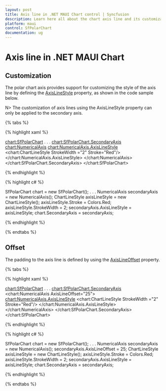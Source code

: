 ```yaml
---
layout: post
title: Axis line in .NET MAUI Chart control | Syncfusion
description: Learn here all about the chart axis line and its customization in the Syncfusion .NET MAUI Chart (SfPolarChart) control.
platform: maui
control: SfPolarChart
documentation: ug
---
```


# Axis line in .NET MAUI Chart

## Customization

The polar chart axis provides support for customizing the style of the axis line by defining the [AxisLineStyle](https://help.syncfusion.com/cr/maui/Syncfusion.Maui.Charts.ChartAxis.html#Syncfusion_Maui_Charts_ChartAxis_AxisLineStyle) property, as shown in the code sample below.

N> The customization of axis lines using the AxisLineStyle property can only be applied to the secondary axis.

{% tabs %}

{% highlight xaml %}

<chart:SfPolarChart>
    . . .
    <chart:SfPolarChart.SecondaryAxis>
        <chart:NumericalAxis>
            <chart:NumericalAxis.AxisLineStyle>
                <chart:ChartLineStyle StrokeWidth ="2" Stroke="Red"/>
            </chart:NumericalAxis.AxisLineStyle>
        </chart:NumericalAxis>
    </chart:SfPolarChart.SecondaryAxis>
</chart:SfPolarChart>

{% endhighlight %}

{% highlight c# %}

SfPolarChart chart = new SfPolarChart();
. . .
NumericalAxis secondaryAxis = new NumericalAxis();
ChartLineStyle axisLineStyle = new ChartLineStyle();
axisLineStyle.Stroke = Colors.Red;
axisLineStyle.StrokeWidth = 2;
secondaryAxis.AxisLineStyle = axisLineStyle;
chart.SecondaryAxis = secondaryAxis;

{% endhighlight %}

{% endtabs %}

## Offset

The padding to the axis line is defined by using the [AxisLineOffset](https://help.syncfusion.com/cr/maui/Syncfusion.Maui.Charts.ChartAxis.html#Syncfusion_Maui_Charts_ChartAxis_AxisLineOffset) property.

{% tabs %}

{% highlight xaml %}

<chart:SfPolarChart>
    . . .
    <chart:SfPolarChart.SecondaryAxis>
        <chart:NumericalAxis AxisLineOffset="25">
            <chart:NumericalAxis.AxisLineStyle>
                <chart:ChartLineStyle StrokeWidth ="2" Stroke="Red"/>
            </chart:NumericalAxis.AxisLineStyle>
        </chart:NumericalAxis>
    </chart:SfPolarChart.SecondaryAxis>
</chart:SfPolarChart>

{% endhighlight %}

{% highlight c# %}

SfPolarChart chart = new SfPolarChart();
. . .
NumericalAxis secondaryAxis = new NumericalAxis();
secondaryAxis.AxisLineOffset = 25;
ChartLineStyle axisLineStyle = new ChartLineStyle();
axisLineStyle.Stroke = Colors.Red;
axisLineStyle.StrokeWidth = 2;
secondaryAxis.AxisLineStyle = axisLineStyle;
chart.SecondaryAxis = secondaryAxis;

{% endhighlight %}

{% endtabs %}